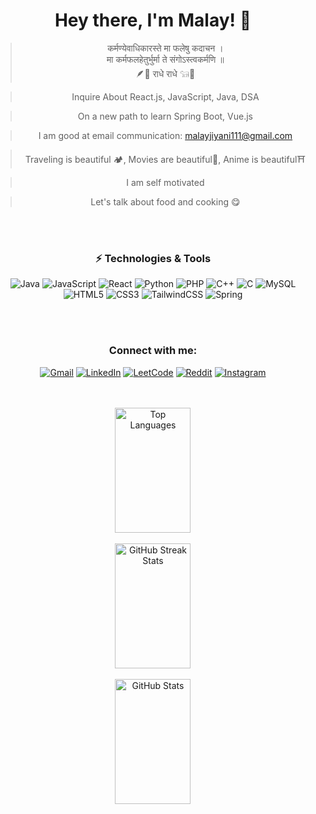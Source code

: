 <h1 align="center">Hey there, I'm Malay! 👋</h1>


<blockquote align="center">
  कर्मण्येवाधिकारस्ते मा फलेषु कदाचन । <br>
  मा कर्मफलहेतुर्भुर्मा ते संगोऽस्त्वकर्मणि ॥ <br>
  🪶🦚 राधे राधे 𓃔🦚
</blockquote>


<blockquote align="center">Inquire About React.js, JavaScript, Java, DSA</blockquote>
<blockquote align="center">On a new path to learn Spring Boot, Vue.js</blockquote>
<blockquote align="center">I am good at email communication: <a href="mailto:malayjiyani111@gmail.com">malayjiyani111@gmail.com</a></blockquote>
<blockquote align="center">Traveling is beautiful 🏕️, Movies are beautiful🎥, Anime is beautiful⛩️</blockquote>
<blockquote align="center">I am self motivated</blockquote>
<blockquote align="center">Let's talk about food and cooking 😋</blockquote>



  <br>

  <br>


<h3 align="center">⚡ Technologies & Tools</h3>

<p align="center">
  
<div align="center">

![Java](https://img.shields.io/badge/java-%23ED8B00.svg?style=for-the-badge&logo=openjdk&logoColor=white)
![JavaScript](https://img.shields.io/badge/javascript-%23323330.svg?style=for-the-badge&logo=javascript&logoColor=%23F7DF1E)
![React](https://img.shields.io/badge/react-%2320232a.svg?style=for-the-badge&logo=react&logoColor=%2361DAFB)
![Python](https://img.shields.io/badge/python-3670A0?style=for-the-badge&logo=python&logoColor=ffdd54)
![PHP](https://img.shields.io/badge/php-%23777BB4.svg?style=for-the-badge&logo=php&logoColor=white)
![C++](https://img.shields.io/badge/c++-%2300599C.svg?style=for-the-badge&logo=c%2B%2B&logoColor=white)
![C](https://img.shields.io/badge/c-%2300599C.svg?style=for-the-badge&logo=c&logoColor=white)
![MySQL](https://img.shields.io/badge/mysql-%2300f.svg?style=for-the-badge&logo=mysql&logoColor=white)
![HTML5](https://img.shields.io/badge/html5-%23E34F26.svg?style=for-the-badge&logo=html5&logoColor=white)
![CSS3](https://img.shields.io/badge/css3-%231572B6.svg?style=for-the-badge&logo=css3&logoColor=white)
![TailwindCSS](https://img.shields.io/badge/tailwindcss-%2338B2AC.svg?style=for-the-badge&logo=tailwind-css&logoColor=white)
![Spring](https://img.shields.io/badge/spring-%236DB33F.svg?style=for-the-badge&logo=spring&logoColor=white)
  
</div>

</p>

  <br>

  <br>

<h3 align="center">Connect with me:</h3>

<p align="center">

<div align="center">
  
  [![Gmail](https://img.shields.io/badge/Gmail-D14836?style=for-the-badge&logo=gmail&logoColor=white)](mailto:malayjiyani111@gmail.com)
[![LinkedIn](https://img.shields.io/badge/linkedin-%230077B5.svg?style=for-the-badge&logo=linkedin&logoColor=white)](https://linkedin.com/in/malayjiyani)
[![LeetCode](https://img.shields.io/badge/LeetCode-000000?style=for-the-badge&logo=LeetCode&logoColor=#d16c06)](https://leetcode.com/20bce111/)
[![Reddit](https://img.shields.io/badge/Reddit-%23FF4500.svg?style=for-the-badge&logo=Reddit&logoColor=white)](https://www.reddit.com/user/reva_de_ne111)
[![Instagram](https://img.shields.io/badge/Instagram-%23E4405F.svg?style=for-the-badge&logo=Instagram&logoColor=white)](https://www.instagram.com/malay.jiyani/)

</div>

</p>


<br>
<br>


<div align="center">
  <img width="49%" height="200px" src="https://github-readme-stats.vercel.app/api/top-langs?username=Malay27&theme=dark&show_icons=true&locale=en&layout=compact" alt="Top Languages">
  <br>
  <br>
  <img width="49%" height="200px" src="https://github-readme-streak-stats.herokuapp.com/?user=Malay27&theme=dark&background=0d1117&date_format=M%20j%5B%2C%20Y%5D" alt="GitHub Streak Stats">
  <br>
  <br>
  <img width="49%" height="200px" src="https://github-readme-stats.vercel.app/api?username=Malay27&show_icons=true&theme=dark" alt="GitHub Stats">
</div>



